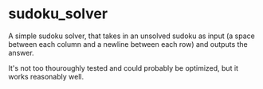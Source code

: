 # sudoku_solver

A simple sudoku solver, that takes in an unsolved sudoku as input (a space between each column and a newline between each row) and outputs the answer.

It's not too thouroughly tested and could probably be optimized, but it works reasonably well.
